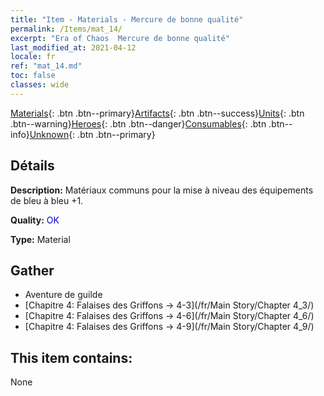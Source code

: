 ```yaml
---
title: "Item - Materials - Mercure de bonne qualité"
permalink: /Items/mat_14/
excerpt: "Era of Chaos  Mercure de bonne qualité"
last_modified_at: 2021-04-12
locale: fr
ref: "mat_14.md"
toc: false
classes: wide
---
```

 [Materials](/fr/Items/){: .btn .btn--primary}[Artifacts](/fr/Items/Artifacts/){: .btn .btn--success}[Units](/fr/Items/Units/){: .btn .btn--warning}[Heroes](/fr/Items/Heroes/){: .btn .btn--danger}[Consumables](/fr/Items/Consumables/){: .btn .btn--info}[Unknown](/fr/Items/Unknown/){: .btn .btn--primary}

## Détails
 **Description:** Matériaux communs pour la mise à niveau des équipements de bleu à bleu +1.

 **Quality:** <span style="color: #0000CD">OK</span>

 **Type:** Material

## Gather

*    Aventure de guilde 
*    [Chapitre 4: Falaises des Griffons -> 4-3](/fr/Main Story/Chapter 4_3/) 
*    [Chapitre 4: Falaises des Griffons -> 4-6](/fr/Main Story/Chapter 4_6/) 
*    [Chapitre 4: Falaises des Griffons -> 4-9](/fr/Main Story/Chapter 4_9/) 

## This item contains:

  None

